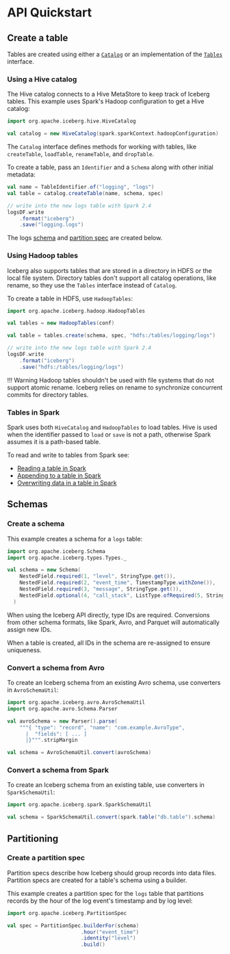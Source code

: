 # API Quickstart

## Create a table

Tables are created using either a [`Catalog`](/javadoc/master/index.html?org/apache/iceberg/catalog/Catalog.html) or an implementation of the [`Tables`](/javadoc/master/index.html?org/apache/iceberg/Tables.html) interface.

### Using a Hive catalog

The Hive catalog connects to a Hive MetaStore to keep track of Iceberg tables. This example uses Spark's Hadoop configuration to get a Hive catalog:

```scala
import org.apache.iceberg.hive.HiveCatalog

val catalog = new HiveCatalog(spark.sparkContext.hadoopConfiguration)
```

The `Catalog` interface defines methods for working with tables, like `createTable`, `loadTable`, `renameTable`, and `dropTable`.

To create a table, pass an `Identifier` and a `Schema` along with other initial metadata:

```scala
val name = TableIdentifier.of("logging", "logs")
val table = catalog.createTable(name, schema, spec)

// write into the new logs table with Spark 2.4
logsDF.write
    .format("iceberg")
    .save("logging.logs")
```

The logs [schema](#create-a-schema) and [partition spec](#create-a-partition-spec) are created below.

### Using Hadoop tables

Iceberg also supports tables that are stored in a directory in HDFS or the local file system. Directory tables don't support all catalog operations, like rename, so they use the `Tables` interface instead of `Catalog`.

To create a table in HDFS, use `HadoopTables`:

```scala
import org.apache.iceberg.hadoop.HadoopTables

val tables = new HadoopTables(conf)

val table = tables.create(schema, spec, "hdfs:/tables/logging/logs")

// write into the new logs table with Spark 2.4
logsDF.write
    .format("iceberg")
    .save("hdfs:/tables/logging/logs")
```

!!! Warning
    Hadoop tables shouldn't be used with file systems that do not support atomic rename. Iceberg relies on rename to synchronize concurrent commits for directory tables.

### Tables in Spark

Spark uses both `HiveCatalog` and `HadoopTables` to load tables. Hive is used when the identifier passed to `load` or `save` is not a path, otherwise Spark assumes it is a path-based table.

To read and write to tables from Spark see:

* [Reading a table in Spark](./spark.md#reading-an-iceberg-table)
* [Appending to a table in Spark](./spark.md#appending-data)
* [Overwriting data in a table in Spark](./spark.md#overwriting-data)


## Schemas

### Create a schema

This example creates a schema for a `logs` table:

```scala
import org.apache.iceberg.Schema
import org.apache.iceberg.types.Types._

val schema = new Schema(
    NestedField.required(1, "level", StringType.get()),
    NestedField.required(2, "event_time", TimestampType.withZone()),
    NestedField.required(3, "message", StringType.get()),
    NestedField.optional(4, "call_stack", ListType.ofRequired(5, StringType.get()))
  )
```

When using the Iceberg API directly, type IDs are required. Conversions from other schema formats, like Spark, Avro, and Parquet will automatically assign new IDs.

When a table is created, all IDs in the schema are re-assigned to ensure uniqueness.

### Convert a schema from Avro

To create an Iceberg schema from an existing Avro schema, use converters in `AvroSchemaUtil`:

```scala
import org.apache.iceberg.avro.AvroSchemaUtil
import org.apache.avro.Schema.Parser

val avroSchema = new Parser().parse(
    """{ "type": "record", "name": "com.example.AvroType",
      |  "fields": [ ... ]
      |}""".stripMargin

val schema = AvroSchemaUtil.convert(avroSchema)
```

### Convert a schema from Spark

To create an Iceberg schema from an existing table, use converters in `SparkSchemaUtil`:

```scala
import org.apache.iceberg.spark.SparkSchemaUtil

val schema = SparkSchemaUtil.convert(spark.table("db.table").schema)
```


## Partitioning

### Create a partition spec

Partition specs describe how Iceberg should group records into data files. Partition specs are created for a table's schema using a builder.

This example creates a partition spec for the `logs` table that partitions records by the hour of the log event's timestamp and by log level:

```scala
import org.apache.iceberg.PartitionSpec

val spec = PartitionSpec.builderFor(schema)
                        .hour("event_time")
                        .identity("level")
                        .build()
```
